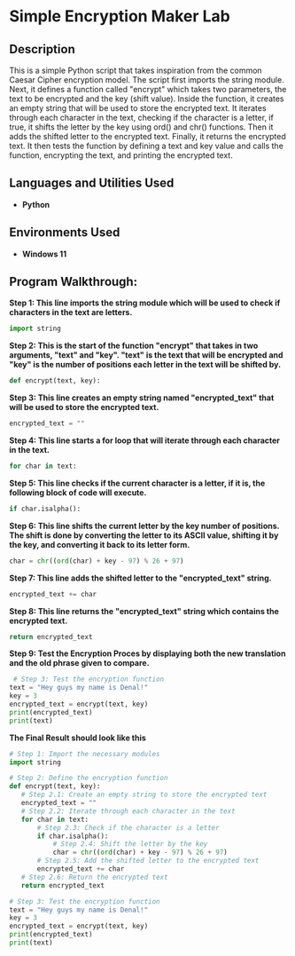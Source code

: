 <h1>Simple Encryption Maker Lab</h1>

<h2>Description</h2>
This is a simple Python script that takes inspiration from the common Caesar Cipher encryption model. The script first imports the string module. Next, it defines a function called "encrypt" which takes two parameters, the text to be encrypted and the key (shift value). Inside the function, it creates an empty string that will be used to store the encrypted text. It iterates through each character in the text, checking if the character is a letter, if true, it shifts the letter by the key using ord() and chr() functions. Then it adds the shifted letter to the encrypted text. Finally, it returns the encrypted text. It then tests the function by defining a text and key value and calls the function, encrypting the text, and printing the encrypted text.
<br />


<h2>Languages and Utilities Used</h2>

- <b>Python</b> 

<h2>Environments Used </h2>

- <b>Windows 11</b>

<h2>Program Walkthrough:</h2>
 
 <b>Step 1: This line imports the string module which will be used to check if characters in the text are letters.</b>

```python
import string
```
<b>Step 2: This is the start of the function "encrypt" that takes in two arguments, "text" and "key". "text" is the text that will be encrypted and "key" is the number of positions each letter in the text will be shifted by.</b>

```python
def encrypt(text, key):
```

<b>Step 3: This line creates an empty string named "encrypted_text" that will be used to store the encrypted text.</b>

```python
encrypted_text = ""
```
<b>Step 4: This line starts a for loop that will iterate through each character in the text.</b>

```python
for char in text:
```
<b>Step 5: This line checks if the current character is a letter, if it is, the following block of code will execute.</b>

```python
if char.isalpha():
```
<b>Step 6: This line shifts the current letter by the key number of positions. The shift is done by converting the letter to its ASCII value, shifting it by the key, and converting it back to its letter form.</b>

```python
char = chr((ord(char) + key - 97) % 26 + 97)
```
<b>Step 7: This line adds the shifted letter to the "encrypted_text" string.</b>

```python
encrypted_text += char
```
<b>Step 8: This line returns the "encrypted_text" string which contains the encrypted text.</b>

```python
return encrypted_text
```

<b>Step 9: Test the Encryption Proces by displaying both the new translation and the old phrase given to compare.</b>

```python
 # Step 3: Test the encryption function
text = "Hey guys my name is Denal!"
key = 3
encrypted_text = encrypt(text, key)
print(encrypted_text)
print(text)
```
<b>The Final Result should look like this</b>
 
 ```python
 # Step 1: Import the necessary modules
import string

# Step 2: Define the encryption function
def encrypt(text, key):
    # Step 2.1: Create an empty string to store the encrypted text
    encrypted_text = ""
    # Step 2.2: Iterate through each character in the text
    for char in text:
        # Step 2.3: Check if the character is a letter
        if char.isalpha():
            # Step 2.4: Shift the letter by the key
            char = chr((ord(char) + key - 97) % 26 + 97)
        # Step 2.5: Add the shifted letter to the encrypted text
        encrypted_text += char
    # Step 2.6: Return the encrypted text
    return encrypted_text

# Step 3: Test the encryption function
text = "Hey guys my name is Denal!"
key = 3
encrypted_text = encrypt(text, key)
print(encrypted_text)
print(text)
```
